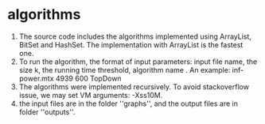 # algorithms
1. The source code includes the algorithms implemented using ArrayList, BitSet and HashSet. The implementation with ArrayList is the fastest one.
2. To run the algorithm, the format of input parameters: input file name, the size k, the running time threshold, algorithm name . An example: inf-power.mtx 4939 600 TopDown
3. The algorithms were implemented recursively. To avoid stackoverflow issue, we may set VM arguments: -Xss10M. 
4. the input files are in the folder ''graphs'', and the output files are in folder ''outputs''.
